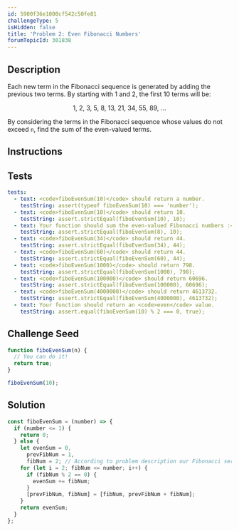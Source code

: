 ```yaml
---
id: 5900f36e1000cf542c50fe81
challengeType: 5
isHidden: false
title: 'Problem 2: Even Fibonacci Numbers'
forumTopicId: 301838
---
```


## Description

<section id='description'>

Each new term in the Fibonacci sequence is generated by adding the previous two terms. By starting with 1 and 2, the first 10 terms will be:

<div style='text-align: center;'>1, 2, 3, 5, 8, 13, 21, 34, 55, 89, ...</div>

By considering the terms in the Fibonacci sequence whose values do not exceed <code>n</code>, find the sum of the even-valued terms.

</section>

## Instructions

<section id='instructions'>

</section>

## Tests

<section id='tests'>

```yml
tests:
  - text: <code>fiboEvenSum(10)</code> should return a number.
    testString: assert(typeof fiboEvenSum(10) === 'number');
  - text: <code>fiboEvenSum(10)</code> should return 10.
    testString: assert.strictEqual(fiboEvenSum(10), 10);
  - text: Your function should sum the even-valued Fibonacci numbers :<code>fiboEvenSum(8)</code> should return 10.
    testString: assert.strictEqual(fiboEvenSum(8), 10);
  - text: <code>fiboEvenSum(34)</code> should return 44.
    testString: assert.strictEqual(fiboEvenSum(34), 44);
  - text: <code>fiboEvenSum(60)</code> should return 44.
    testString: assert.strictEqual(fiboEvenSum(60), 44);
  - text: <code>fiboEvenSum(1000)</code> should return 798.
    testString: assert.strictEqual(fiboEvenSum(1000), 798);
  - text: <code>fiboEvenSum(100000)</code> should return 60696.
    testString: assert.strictEqual(fiboEvenSum(100000), 60696);
  - text: <code>fiboEvenSum(4000000)</code> should return 4613732.
    testString: assert.strictEqual(fiboEvenSum(4000000), 4613732);
  - text: Your function should return an <code>even</code> value.
    testString: assert.equal(fiboEvenSum(10) % 2 === 0, true);
```

</section>

## Challenge Seed

<section id='challengeSeed'>

<div id='js-seed'>

```js
function fiboEvenSum(n) {
  // You can do it!
  return true;
}

fiboEvenSum(10);
```

</div>

</section>

## Solution

<section id='solution'>

```js
const fiboEvenSum = (number) => {
  if (number <= 1) {
    return 0;
  } else {
    let evenSum = 0,
      prevFibNum = 1,
      fibNum = 2; // According to problem description our Fibonacci series starts with 1, 2
    for (let i = 2; fibNum <= number; i++) {
      if (fibNum % 2 == 0) {
        evenSum += fibNum;
      }
      [prevFibNum, fibNum] = [fibNum, prevFibNum + fibNum];
    }
    return evenSum;
  }
};
```

</section>
